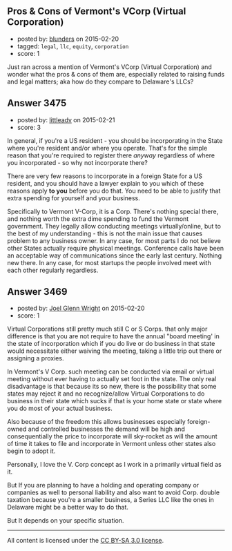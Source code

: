 ## Pros & Cons of Vermont's VCorp (Virtual Corporation)

- posted by: [blunders](https://stackexchange.com/users/216182/blunders) on 2015-02-20
- tagged: `legal`, `llc`, `equity`, `corporation`
- score: 1

Just ran across a mention of Vermont's VCorp (Virtual Corporation) and wonder what the pros & cons of them are, especially related to raising funds and legal matters; aka how do they compare to Delaware's LLCs?


## Answer 3475

- posted by: [littleadv](https://stackexchange.com/users/307221/littleadv) on 2015-02-21
- score: 3

In general, if you're a US resident - you should be incorporating in the State where you're resident and/or where you operate. That's for the simple reason that you're required to register there *anyway* regardless of where you incorporated - so why not incorporate there?

There are very few reasons to incorporate in a foreign State for a US resident, and you should have a lawyer explain to you which of these reasons apply **to you** before you do that. You need to be able to justify that extra spending for yourself and your business.

Specifically to Vermont V-Corp, it is a Corp. There's nothing special there, and nothing worth the extra dime spending to fund the Vermont government. They legally allow conducting meetings virtually/online, but to the best of my understanding - this is not the main issue that causes problem to any business owner. In any case, for most parts I do not believe other States actually require physical meetings. Conference calls have been an acceptable way of communications since the early last century. Nothing new there. In any case, for most startups the people involved meet with each other regularly regardless.


## Answer 3469

- posted by: [Joel Glenn Wright](https://stackexchange.com/users/5063331/joel-glenn-wright) on 2015-02-20
- score: 1

Virtual Corporations still pretty much still C or S Corps. that only major difference is that you are not require to have the annual "board meeting' in the state of incorporation which if you do live or do business in that state would necessitate either waiving the meeting, taking a little trip out there or assigning a proxies. 

In Vermont's V Corp. such meeting can be conducted via email or virtual meeting without ever having to actually set foot in the state. The only real disadvantage is that because its so new, there is the possibility that some states may reject it and no recognize/allow Virtual Corporations to do business in their state which sucks if that is your home state or state where you do most of your actual business. 

Also because of the freedom this allows businesses especially foreign-owned and controlled businesses the demand will be high and consequentially the price to incorporate will sky-rocket as will the amount of time it takes to file and incorporate in Vermont unless other states also begin to adopt it. 

Personally, I love the V. Corp concept as I work in a primarily virtual field as it. 

But If you are planning to have a holding and operating company or companies as well to personal liability and also want to avoid Corp. double taxation because you're a smaller business, a Series LLC like the ones in Delaware might be a better way to do that. 

But It depends on your specific situation.



---

All content is licensed under the [CC BY-SA 3.0 license](https://creativecommons.org/licenses/by-sa/3.0/).
